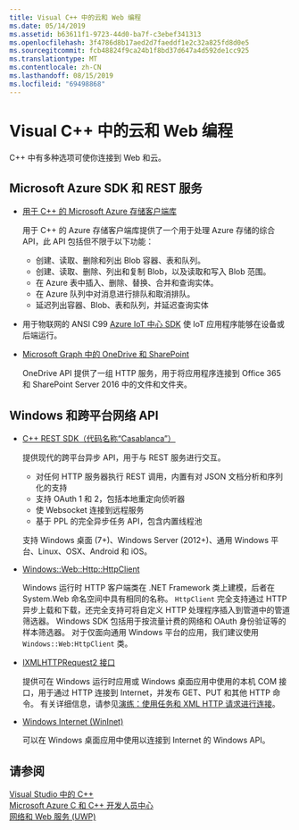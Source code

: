 ```yaml
---
title: Visual C++ 中的云和 Web 编程
ms.date: 05/14/2019
ms.assetid: b63611f1-9723-44d0-ba7f-c3ebef341313
ms.openlocfilehash: 3f4786d8b17aed2d7faeddf1e2c32a825fd8d0e5
ms.sourcegitcommit: fcb48824f9ca24b1f8bd37d647a4d592de1cc925
ms.translationtype: MT
ms.contentlocale: zh-CN
ms.lasthandoff: 08/15/2019
ms.locfileid: "69498868"
---
```

# <a name="cloud-and-web-programming-in-visual-c"></a>Visual C++ 中的云和 Web 编程

C++ 中有多种选项可使你连接到 Web 和云。

## <a name="microsoft-azure-sdks-and-rest-services"></a>Microsoft Azure SDK 和 REST 服务

- [用于 C++ 的 Microsoft Azure 存储客户端库](https://azure.github.io/azure-storage-cpp/)

  用于 C++ 的 Azure 存储客户端库提供了一个用于处理 Azure 存储的综合 API，此 API 包括但不限于以下功能：

  - 创建、读取、删除和列出 Blob 容器、表和队列。
  - 创建、读取、删除、列出和复制 Blob，以及读取和写入 Blob 范围。
  - 在 Azure 表中插入、删除、替换、合并和查询实体。
  - 在 Azure 队列中对消息进行排队和取消排队。
  - 延迟列出容器、Blob、表和队列，并延迟查询实体

- 用于物联网的 ANSI C99 [Azure IoT 中心 SDK](/azure/iot-hub/iot-hub-devguide-sdks) 使 IoT 应用程序能够在设备或后端运行。

- [Microsoft Graph 中的 OneDrive 和 SharePoint](https://dev.onedrive.com/README.htm)

  OneDrive API 提供了一组 HTTP 服务，用于将应用程序连接到 Office 365 和 SharePoint Server 2016 中的文件和文件夹。

## <a name="windows-and-cross-platform-networking-apis"></a>Windows 和跨平台网络 API

- [C++ REST SDK（代码名称“Casablanca”）](https://github.com/Microsoft/cpprestsdk)

  提供现代的跨平台异步 API，用于与 REST 服务进行交互。

  - 对任何 HTTP 服务器执行 REST 调用，内置有对 JSON 文档分析和序列化的支持
  - 支持 OAuth 1 和 2，包括本地重定向侦听器
  - 使 Websocket 连接到远程服务
  - 基于 PPL 的完全异步任务 API，包含内置线程池

  支持 Windows 桌面 (7+)、Windows Server (2012+)、通用 Windows 平台、Linux、OSX、Android 和 iOS。

- [Windows::Web::Http::HttpClient](/uwp/api/windows.web.http.httpclient)

  Windows 运行时 HTTP 客户端类在 .NET Framework 类上建模，后者在 System.Web 命名空间中具有相同的名称。 `HttpClient` 完全支持通过 HTTP 异步上载和下载，还完全支持可将自定义 HTTP 处理程序插入到管道中的管道筛选器。 Windows SDK 包括用于按流量计费的网络和 OAuth 身份验证等的样本筛选器。 对于仅面向通用 Windows 平台的应用，我们建议使用 `Windows::Web:HttpClient` 类。

- [IXMLHTTPRequest2 接口](/windows/win32/api/msxml6/nn-msxml6-ixmlhttprequest2)

  提供可在 Windows 运行时应用或 Windows 桌面应用中使用的本机 COM 接口，用于通过 HTTP 连接到 Internet，并发布 GET、PUT 和其他 HTTP 命令。 有关详细信息，请参见[演练：使用任务和 XML HTTP 请求进行连接](../parallel/concrt/walkthrough-connecting-using-tasks-and-xml-http-requests.md)。

- [Windows Internet (WinInet)](/windows/win32/WinInet/portal)

  可以在 Windows 桌面应用中使用以连接到 Internet 的 Windows API。

## <a name="see-also"></a>请参阅

[Visual Studio 中的 C++](../overview/visual-cpp-in-visual-studio.md) <br/>
[Microsoft Azure C 和 C++ 开发人员中心](https://azure.microsoft.com/develop/cpp/) <br/>
[网络和 Web 服务 (UWP)](/windows/uwp/networking/)
